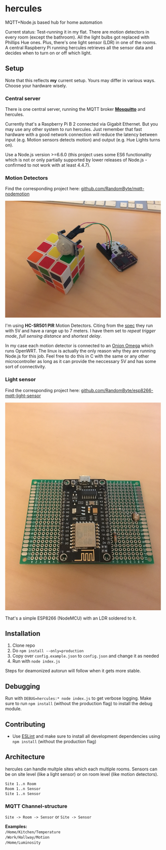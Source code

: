 # hercules
MQTT+Node.js based hub for home automation

Current status: Test-running it in my flat. There are motion detectors in every room (except the bathroom). All the light bulbs got replaced with Phillips Hue ones. Plus, there's one light sensor (LDR) in one of the rooms.
A central Raspberry Pi running hercules retrieves all the sensor data and decides when to turn on or off which light. 


## Setup
Note that this reflects **my** current setup. Yours may differ in various ways. Choose your hardware wisely.


### Central server
There is one central server, running the MQTT broker **[Mosquitto](https://mosquitto.org/)** and hercules.

Currently that's a Raspberry Pi B 2 connected via Gigabit Ethernet. But you may use any other system to run hercules. Just remember that fast hardware with a good network connection will reduce the latency between input (e.g. Motion sensors detects motion) and output (e.g. Hue Lights turns on).

Use a Node.js version >=6.6.0 (this project uses some ES6 functionality which is not or only partially supported by lower releases of Node.js - confirmed to not work with at least 4.4.7).

### Motion Detectors
Find the corresponding project here: [github.com/RandomByte/mqtt-nodemotion](https://github.com/RandomByte/mqtt-nodemotion)

![Rubik's Cube for scale](resources/motion-detector.png)

I'm using **HC-SR501 PIR** Motion Detectors. Citing from the [spec](https://www.mpja.com/download/31227sc.pdf) they run with 5V and have a range up to 7 meters. I have them set to *repeat trigger mode*, *full sensing distance* and *shortest delay*.

In my case each motion detector is connected to an [Onion Omega](https://onion.io/) which runs OpenWRT. The linux is actually the only reason why they are running Node.js for this job. Feel free to do this in C with the same or any other microcontroller as long as it can provide the neccessary 5V and has some sort of connectivity.

### Light sensor
Find the corresponding project here: [github.com/RandomByte/esp8266-mqtt-light-sensor](https://github.com/RandomByte/esp8266-mqtt-light-sensor)

![](resources/ldr.png)

That's a simple ESP8266 (NodeMCU) with an LDR soldered to it.

## Installation
1. Clone repo
2. Do `npm install --only=production`
3. Copy over `config.example.json` to `config.json` and change it as needed
4. Run with `node index.js`

Steps for deamonized autorun will follow when it gets more stable.

## Debugging
Run with `DEBUG=hercules:* node index.js` to get verbose logging. Make sure to run `npm install` (without the production flag) to install the debug module.

## Contributing
- Use [ESLint](http://eslint.org/) and make sure to install all development dependencies using `npm install` (without the production flag)

## Architecture
hercules can handle multple sites which each multiple rooms. Sensors can be on site level (like a light sensor) or on room level (like motion detectors).


````
Site 1..n Room
Room 1..n Sensor
Site 1..n Sensor

````

### MQTT Channel-structure
`Site -> Room -> Sensor` or `Site -> Sensor`

**Examples:**  
`/Home/Kitchen/Temperature`  
`/Work/Hallway/Motion`  
`/Home/Luminosity`

